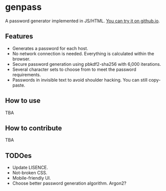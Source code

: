 # genpass
A password generator implemented in JS/HTML.
[You can try it on github.io](https://gusmachine.github.io/genpass/genpass.html).

## Features
- Generates a password for each host.
- No network connection is needed. Everything is calculated within the browser.
- Secure password generation using pbkdf2-sha256 with 6,000 iterations.
- Several character sets to choose from to meet the password requirements.
- Passwords in invisible text to avoid shoulder hacking. You can still copy-paste.

## How to use
TBA

## How to contribute
TBA

## TODOes
- Update LISENCE.
- Not-broken CSS.
- Mobile-friendly UI.
- Choose better password generation algorithm. Argon2?
